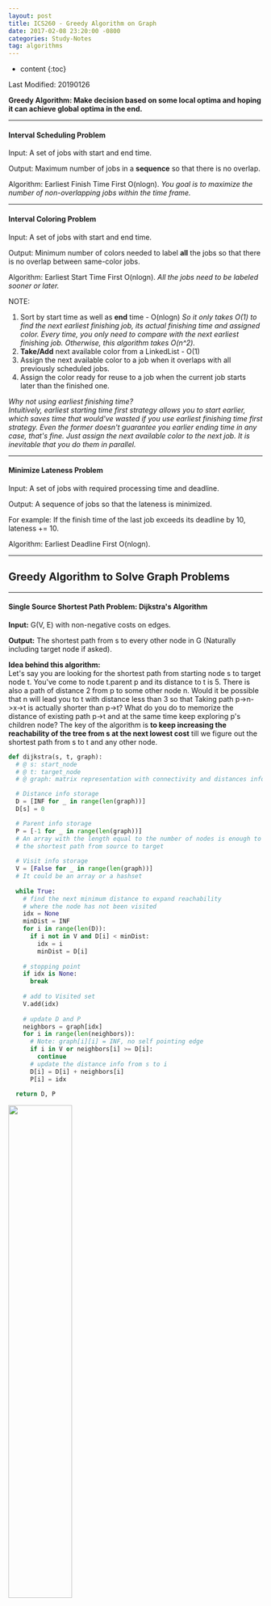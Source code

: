 ```yaml
---
layout: post
title: ICS260 - Greedy Algorithm on Graph
date: 2017-02-08 23:20:00 -0800
categories: Study-Notes
tag: algorithms
---
```


* content
{:toc}



Last Modified: 20190126

__Greedy Algorithm: Make decision based on some local optima and hoping it can achieve global optima in the end.__  

---

#### Interval Scheduling Problem

Input: A set of jobs with start and end time.  

Output: Maximum number of jobs in a __sequence__ so that there is no overlap.  

Algorithm: Earliest Finish Time First O(nlogn). _You goal is to maximize the number of non-overlapping jobs within the time frame._  

---

#### Interval Coloring Problem

Input: A set of jobs with start and end time.  

Output: Minimum number of colors needed to label __all__ the jobs so that there is no overlap between same-color jobs.  

Algorithm: Earliest Start Time First O(nlogn). _All the jobs need to be labeled sooner or later._

NOTE:  
1. Sort by start time as well as __end__ time - O(nlogn) _So it only takes O(1) to find the next earliest finishing job, its actual finishing time and assigned color. Every time, you only need to compare with the next earliest finishing job. Otherwise, this algorithm takes O(n^2)._  
2. __Take/Add__ next available color from a LinkedList - O(1)  
3. Assign the next available color to a job when it overlaps with all previously scheduled jobs.  
4. Assign the color ready for reuse to a job when the current job starts later than the finished one.  

_Why not using earliest finishing time?_  
_Intuitively, earliest starting time first strategy allows you to start earlier, which saves time that would've wasted if you use earliest finishing time first strategy. Even the former doesn't guarantee you earlier ending time in any case, that's fine. Just assign the next available color to the next job. It is inevitable that you do them in parallel._

---

#### Minimize Lateness Problem

Input: A set of jobs with required processing time and deadline.  

Output: A sequence of jobs so that the lateness is minimized.  

For example: If the finish time of the last job exceeds its deadline by 10, lateness += 10.  

Algorithm: Earliest Deadline First O(nlogn).  

---

## Greedy Algorithm to Solve Graph Problems

---

#### Single Source Shortest Path Problem: Dijkstra's Algorithm

__Input:__ G(V, E) with non-negative costs on edges.  

__Output:__ The shortest path from s to every other node in G (Naturally including target node if asked).  

__Idea behind this algorithm:__  
Let's say you are looking for the shortest path from starting node s to target node t. You've come to node t.parent p and its distance to t is 5. There is also a path of distance 2 from p to some other node n. Would it be possible that n will lead you to t with distance less than 3 so that Taking path p->n->x->t is actually shorter than p->t? What do you do to memorize the distance of existing path p->t and at the same time keep exploring p's children node? The key of the algorithm is __to keep increasing the reachability of the tree from s at the next lowest cost__ till we figure out the shortest path from s to t and any other node.   

``` python
def dijkstra(s, t, graph):
  # @ s: start_node
  # @ t: target_node
  # @ graph: matrix representation with connectivity and distances info between nodes

  # Distance info storage
  D = [INF for _ in range(len(graph))]
  D[s] = 0

  # Parent info storage
  P = [-1 for _ in range(len(graph))]
  # An array with the length equal to the number of nodes is enough to store
  # the shortest path from source to target
  
  # Visit info storage
  V = [False for _ in range(len(graph))]
  # It could be an array or a hashset
  
  while True:
    # find the next minimum distance to expand reachability
    # where the node has not been visited
    idx = None
    minDist = INF
    for i in range(len(D)):
      if i not in V and D[i] < minDist:
        idx = i
        minDist = D[i]
    
    # stopping point
    if idx is None:
      break
    
    # add to Visited set
    V.add(idx)
    
    # update D and P
    neighbors = graph[idx]
    for i in range(len(neighbors)):
      # Note: graph[i][i] = INF, no self pointing edge
      if i in V or neighbors[i] >= D[i]: 
        continue
      # update the distance info from s to i
      D[i] = D[i] + neighbors[i]
      P[i] = idx
  
  return D, P
```

<img src="{{ '/styles/images/greedy-algo-on-graph/DijkstraDemo.gif' }}" width="50%" />

__Improvement:__  
As an improvement of the above algorithm, we can use PriorityQueue to store distance info. It takes O(1) to find the next minimum distance from a PriorityQueue and O(logn) to maintain the data structure. So the overall complexity will be reduced from O(n*n) to O(nlogn).  

```python
def dijkstra(s, t, graph):
  # @ s: start_node
  # @ t: target_node
  # @ graph: matrix representation with connectivity and distances info between nodes

  # Distance info storage
  D = PriorityQueue<distance, node>
  D.push(0, s)

  # Parent info storage
  P = [-1 for _ in range(len(graph))]
  # An array with the length equal to the number of nodes is enough to store
  # the shortest path from source to target
  
  # Visit info storage
  V = [False for _ in range(len(graph))]
  # It could be an array or a hashset
  
  # Stopping criteria
  while !D.isEmpty(): 
    # find the next minimum distance to expand reachability
    # where the node has not been visited
    dist, idx = D.popMin()
    if idx in V:
      continue
    
    # add to Visited set
    V.add(idx)
    
    # update D and P
    neighbors = graph[idx]
    for i in range(len(neighbors)):
      # Note: graph[i][i] = INF, no self pointing edge
      if i in V or neighbors[i] == INF: 
        continue
      # update the distance info from s to i
      D.push(neighbors[i], i)
      P[i] = idx
  
  return D, P
```

NOTE:  
1. To find the shortest path from s to t, start from t and follow the parent pointer.  
2. The complexity is O((m + n)logn)
3. Use Fibonacci heap can further decrease the complexity.  

---

#### Minimum Spanning Tree - Prim's Algorithm and Kruskal's Algorithm

__Definition:__  
1. Output T is a tree.  
2. All the nodes in input G can be found in output T.  

__The above Dijkstra's algorithm can be applied to MST problem, which became the following Prim's Algorithm. The improved Dijkstra's algorithm became the foundation of the following Kruskal's Algorithm to solve MST problem faster.__

__Prim's Algorithm:__  
Start with a seed node s. Repeatedly grow T by adding the cheapest edge connecting (some node in T) and (some node in G but not yet in T). Prim's Algorithm differs from Dijkstra's Algorithm in that: a node's distance is defined as how far it is from the start node in Dijkstra's Algorithm while distance is define as how far it is from any node already in T to any node not yet in T in Prim's Algorithm because they have different focuses on the output. Dijkstra's Algorithm was used to find the shortest path from s to t while Prim's Algorithm was used to find the MST, even though they are related.


``` python
def prims(s, graph):
  # @ s: start_node
  # @ graph: matrix representation with connectivity and distances info between nodes

  # THE ONLY DIFFERENCE BETWEEN DIJKSTRA AND PRIMS
  # is what the following distance info storage represents in this algorithm
  D = [INF for _ in range(len(graph))]
  D[s] = 0

  # Parent info storage
  P = [-1 for _ in range(len(graph))]
  # An array with the length equal to the number of nodes is enough to store
  # the shortest path from source to target
  
  # Visit info storage
  V = [False for _ in range(len(graph))]
  # It could be an array or a hashset
  
  while True:
    # find the next minimum distance to expand reachability
    # where the node has not been visited
    idx = None
    minDist = INF
    for i in range(len(D)):
      if i not in V and D[i] < minDist:
        idx = i
        minDist = D[i]
    
    # stopping point
    if idx is None:
      break
    
    # add to Visited set
    V.add(idx)
    
    # update D and P
    neighbors = graph[idx]
    for i in range(len(neighbors)):
      # Note: graph[i][i] = INF, no self pointing edge
      if i in V or neighbors[i] >= D[i]: 
        continue
      # THE ONLY DIFFERENCE BETWEEN DIJKSTRA AND PRIMS
      # is the following update function
      D[i] = neighbors[i]
      P[i] = idx
  
  return D, P
```

---


__Kruskal’s Algorithm__  
It does two things:  
1. Initialize a graph T with every node from G but no edge at all.  
2. Connect nodes in T with edges in G sorted in order of increasing weight without __causing any circle__.  

__Note:__
1. Skipping edges that cause any circle eventually gives us a tree. A minimum spanning tree.
2. To efficiently detect cycle, a Union-Find data structure comes in handy. If two nodes are connected already, they share the same root in this UF data structure. If so, any edge that could cause a circle can be detected and avoided in O(logn) time. The most important take away is this Union-Find data structure.  

``` python
"""
Define a Union-Find Data structure. Also known as Disjoint Set.
"""
class Vertex():
    def __init__(self, val):
        self.val = val
        
class DisjointSet():
    def __init__(self):
        self.roots = [] # store actual vertex
        self.parents = [] # store parent idx
        self.ranks = [] # store vertex rank

    def add(self, v):
        self.roots.append(Vertex(v))
        self.parents.append(-1)
        self.ranks.append(0)
        
    def unite(self, x, y):
        rx = self.find(x)
        ry = self.find(y)
        if self.ranks[rx] > self.ranks[ry]:
            self.parents[ry] = rx
        elif self.ranks[rx] < self.ranks[ry]:
            self.parents[rx] = ry
        else:
            self.parents[ry] = rx
            self.ranks[rx] += 1
    
    def find(self, x):
        for i in range(len(self.roots)):
            if self.roots[i].val == x:
                if self.parents[i] == -1:
                    return i
                p = self.parents[i]
                return self.find(self.roots[p].val)

"""
kruskal's algorithm using the Union-Find() data structure defined as above.
"""
class Edge():
    def __init__(self, source, target, weight):
        self.source = source
        self.target = target
        self.weight = weight
        
def kruskals(graph, s):
  # @ s: start_node
  # @ graph: matrix representation with connectivity and distances info between nodes

  # Distance info storage
  D = PriorityQueue<Edge<s, t, w>>
  for i in range(len(graph)):
    for j in range(i + 1, len(graph[i])):
      D.push(Edge(i, j, graph[i][j]))
  
  # Connectivity/circle info storage
  DJS = DisjointSet()
  for i in range(len(graph)):
    DJS.add(i)
  
  # Parent info storage
  P = [-1 for _ in range(len(graph))]
  
  # stopping criteria
  while !D.isEmpty():
    # find the next minimum edge 
    edge = D.popMin()
    # check for circlebility
    if DJS.find(edge.s) == DJS.find(edge.t):
      continue
    # store parent info
    P[t] = s
    # connect them in DJS
    DJS.unite(edge.s, edge.t)
  # return MST representation
  return P
```

__NOTE:__ For a second, I was wondering why we can't use a "visited" array to detect cycle like what we did in Prim's. There are ultimate differences between these two algorithms, the union-find data structure is necessary for this algorithm to work.  

__A very natural use case of Kruskal's Algorithm: K-clustering:__  

How to find the K-clustering for a bunch of points. Between every two clusters is the distance maximized.  
1. Now we see each point as a vertice.  
2. Run Kruskal's Algorithm k steps before it is naturally terminated.  
3. After it is terminated, a MST is found. But k steps before it, a k-clustering is found.  

#### All Pair Shortest Path Problem With Negative Edges

__Input:__  
A graph with negative weights. There might be circles. 

__Output:__
1. If there is no negative circles, output a shortest distance matrix, D[i][j] indicating the shortest distance between node i and node j.
2. If there is a negative circle, output nothing.

__Floyd Algorithm__:
The idea behind the algorithm is simple yet powerful. It takes O(n^3) time complexity and O(n^3) space complexity, with the latter being reduced to O(n^2) using dynamic programming.  
For any two nodes, i and j:
1. If i == j, D[i][j] = 0.
2. If i != j, D[i][j] = min(D[i][j], D[i][k] + D[k][j]) for k is connected with i and j.

```python
def floyd(G):
    # G[i][j] is the distance from Vi to Vj
    V = len(G)
    for k in range(V):
        for i in range(V):
            if G[i][k] == INF: continue
            for j in range(V):
                if G[k][j] == INF: continue
                G[i][j] = min(G[i][j], G[i][k] + G[k][j])
    return G
```







<!-- ###########################################################################
######### Cushion ##############################################################
################################################################################
################################################################################
################################################################################
################################################################################
################################################################################
################################################################################
################################################################################
################################################################################
################################################################################
################################################################################
################################################################################
################################################################################
################################################################################
################################################################################
################################################################################
################################################################################
################################################################################
################################################################################
################################################################################
################################################################################
################################################################################
################################################################################
################################################################################
################################################################################
################################################################################
################################################################################
################################################################################
################################################################################
################################################################################
################################################################################
################################################################################
################################################################################
-->
